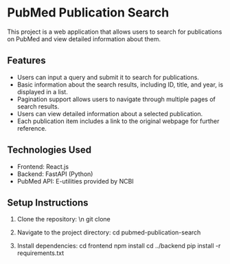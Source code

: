 # PubMed Publication Search

This project is a web application that allows users to search for publications on PubMed and view detailed information about them.

## Features

- Users can input a query and submit it to search for publications.
- Basic information about the search results, including ID, title, and year, is displayed in a list.
- Pagination support allows users to navigate through multiple pages of search results.
- Users can view detailed information about a selected publication.
- Each publication item includes a link to the original webpage for further reference.

## Technologies Used

- Frontend: React.js
- Backend: FastAPI (Python)
- PubMed API: E-utilities provided by NCBI

## Setup Instructions

1. Clone the repository:
\n git clone <repository-url>

2. Navigate to the project directory:
cd pubmed-publication-search

3. Install dependencies:
cd frontend
npm install
cd ../backend
pip install -r requirements.txt
